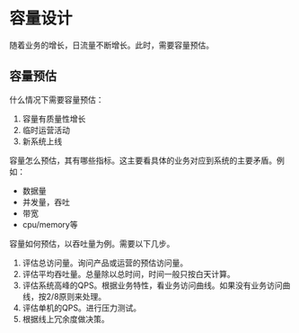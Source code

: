 # 容量设计

随着业务的增长，日流量不断增长。此时，需要容量预估。

## 容量预估

什么情况下需要容量预估：

1. 容量有质量性增长
2. 临时运营活动
3. 新系统上线

容量怎么预估，其有哪些指标。这主要看具体的业务对应到系统的主要矛盾。例如：

+ 数据量
+ 并发量，吞吐
+ 带宽
+ cpu/memory等

容量如何预估，以吞吐量为例。需要以下几步。

1. 评估总访问量。询问产品或运营的预估访问量。
2. 评估平均吞吐量。总量除以总时间，时间一般只按白天计算。
3. 评估系统高峰的QPS。根据业务特性，看业务访问曲线。如果没有业务访问曲线，按2/8原则来处理。
4. 评估单机的QPS。进行压力测试。
5. 根据线上冗余度做决策。
